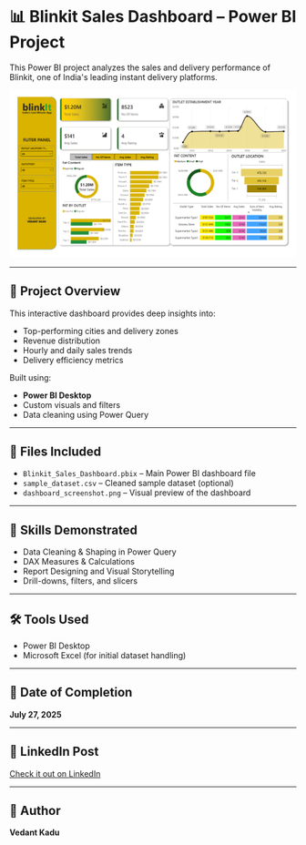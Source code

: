 # 📊 Blinkit Sales Dashboard – Power BI Project

This Power BI project analyzes the sales and delivery performance of Blinkit, one of India's leading instant delivery platforms.

![Dashboard Preview](dashboard_preview.png)

---

## 🚀 Project Overview

This interactive dashboard provides deep insights into:
- Top-performing cities and delivery zones
- Revenue distribution
- Hourly and daily sales trends
- Delivery efficiency metrics

Built using:
- **Power BI Desktop**
- Custom visuals and filters
- Data cleaning using Power Query

---

## 📁 Files Included
- `Blinkit_Sales_Dashboard.pbix` – Main Power BI dashboard file
- `sample_dataset.csv` – Cleaned sample dataset (optional)
- `dashboard_screenshot.png` – Visual preview of the dashboard

---

## 🧠 Skills Demonstrated
- Data Cleaning & Shaping in Power Query
- DAX Measures & Calculations
- Report Designing and Visual Storytelling
- Drill-downs, filters, and slicers

---

## 🛠 Tools Used
- Power BI Desktop
- Microsoft Excel (for initial dataset handling)

---

## 📅 Date of Completion
**July 27, 2025**

---

## 🔗 LinkedIn Post
[Check it out on LinkedIn](https://www.linkedin.com/posts/vedantkadu25_powerbi-dataanalytics-dashboarddesign-activity-7355307169702895616-CH2U?utm_source=share&utm_medium=member_desktop)

---

## 📌 Author
**Vedant Kadu**

